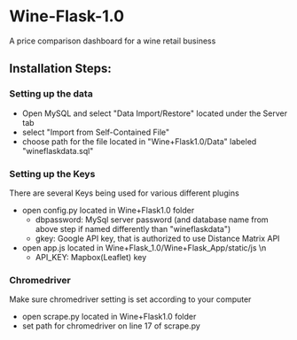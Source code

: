 # Wine-Flask-1.0
A price comparison dashboard for a wine retail business 

## Installation Steps:
### Setting up the data
* Open MySQL and select "Data Import/Restore" located under the Server tab
* select "Import from Self-Contained File"
* choose path for the file located in "Wine+Flask1.0/Data" labeled "wineflaskdata.sql"

### Setting up the Keys
There are several Keys being used for various different plugins
* open config.py located in Wine+Flask1.0 folder
  - dbpassword: MySql server password (and database name from above step if named differently than "wineflaskdata")
  - gkey: Google API key, that is authorized to use Distance Matrix API
* open app.js located in Wine+Flask_1.0/Wine+Flask_App/static/js \n
  - API_KEY: Mapbox(Leaflet) key 
  
### Chromedriver
Make sure chromedriver setting is set according to your computer
* open scrape.py located in Wine+Flask1.0 folder
* set path for chromedriver on line 17 of scrape.py
